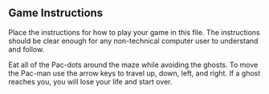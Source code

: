 ## Game Instructions

Place the instructions for how to play your game in this file.  The instructions should be clear enough for any non-technical computer user to understand and follow.


Eat all of the Pac-dots around the maze while avoiding the ghosts.
To move the Pac-man use the arrow keys to travel up, down, left, and right.
If a ghost reaches you, you will lose your life and start over.




